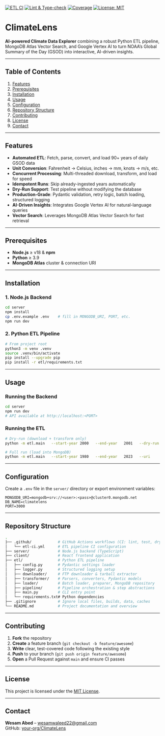 [![ETL CI](https://github.com/wesamabed/ClimateLens/actions/workflows/etl-ci.yml/badge.svg)](https://github.com/wesamabed/ClimateLens/actions/workflows/etl-ci.yml)
[![Lint & Type-check](https://github.com/wesamabed/ClimateLens/actions/workflows/ci.yml/badge.svg)](https://github.com/wesamabed/ClimateLens/actions/workflows/ci.yml)
[![Coverage](https://img.shields.io/codecov/c/github/wesamabed/ClimateLens)](https://codecov.io/gh/wesamabed/ClimateLens)
[![License: MIT](https://img.shields.io/badge/License-MIT-blue.svg)](LICENSE)


# ClimateLens

**AI-powered Climate Data Explorer** combining a robust Python ETL pipeline, MongoDB Atlas Vector Search, and Google Vertex AI to turn NOAA’s Global Summary of the Day (GSOD) into interactive, AI-driven insights.

---

## Table of Contents

1. [Features](#features)  
2. [Prerequisites](#prerequisites)  
3. [Installation](#installation)  
4. [Usage](#usage)  
5. [Configuration](#configuration)  
6. [Repository Structure](#repository-structure)  
7. [Contributing](#contributing)  
8. [License](#license)  
9. [Contact](#contact)  

---

## Features

- **Automated ETL**: Fetch, parse, convert, and load 90+ years of daily GSOD data  
- **Unit Conversion**: Fahrenheit → Celsius, inches → mm, knots → m/s, etc.  
- **Concurrent Processing**: Multi-threaded download, transform, and load for speed  
- **Idempotent Runs**: Skip already-ingested years automatically  
- **Dry-Run Support**: Test pipeline without modifying the database  
- **Production-Grade**: Pydantic validation, retry logic, batch loading, structured logging  
- **AI-Driven Insights**: Integrates Google Vertex AI for natural-language queries  
- **Vector Search**: Leverages MongoDB Atlas Vector Search for fast retrieval  

---

## Prerequisites

- **Node.js** ≥ v18 & **npm**  
- **Python** ≥ 3.9  
- **MongoDB Atlas** cluster & connection URI  

---

## Installation

### 1. Node.js Backend

```bash
cd server
npm install
cp .env.example .env    # fill in MONGODB_URI, PORT, etc.
npm run dev
```

### 2. Python ETL Pipeline

```bash
# From project root
python3 -m venv .venv
source .venv/bin/activate
pip install --upgrade pip
pip install -r etl/requirements.txt
```

---

## Usage

### Running the Backend

```bash
cd server
npm run dev
# API available at http://localhost:<PORT>
```

### Running the ETL

```bash
# Dry-run (download + transform only)
python -m etl.main   --start-year 2000   --end-year   2001   --dry-run

# Full run (load into MongoDB)
python -m etl.main   --start-year 1980   --end-year   2023   --uri        "$MONGODB_URI"   --db-name    "$DB_NAME"   --log-level  DEBUG
```

---

## Configuration

Create a `.env` file in the `server/` directory or export environment variables:

```env
MONGODB_URI=mongodb+srv://<user>:<pass>@cluster0.mongodb.net
DB_NAME=climatelens
PORT=3000
```

---

## Repository Structure

```bash
.
├── .github/            # GitHub Actions workflows (CI: lint, test, dry-run ETL)
│   └── etl-ci.yml      # ETL pipeline CI configuration
├── server/             # Node.js backend (TypeScript)
├── client/             # React frontend application
├── etl/                # Python ETL pipeline
│   ├── config.py       # Pydantic settings loader
│   ├── logger.py       # Structured logging setup
│   ├── downloader/     # FTP downloader & tarball extractor
│   ├── transformer/    # Parsers, converters, Pydantic models
│   ├── loader/         # Batch loader, preparer, MongoDB repository
│   ├── pipeline/       # Pipeline orchestration & step abstractions
│   ├── main.py         # CLI entry point
│   └── requirements.txt# Python dependencies
├── .gitignore          # Ignore local files, builds, data, caches
└── README.md           # Project documentation and overview
```

---

## Contributing

1. **Fork** the repository  
2. **Create** a feature branch (`git checkout -b feature/awesome`)  
3. **Write** clear, test-covered code following the existing style  
4. **Push** to your branch (`git push origin feature/awesome`)  
5. **Open** a Pull Request against `main` and ensure CI passes  

---

## License

This project is licensed under the [MIT License](LICENSE).

---

## Contact

**Wesam Abed** – [wesamwaleed22@gmail.com](mailto:wesamwaleed22@gmail.com)  
GitHub: [your-org/ClimateLens](https://github.com/your-org/ClimateLens)  
